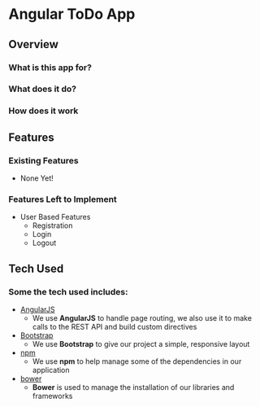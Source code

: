 # Angular ToDo App

## Overview

### What is this app for?

### What does it do?

### How does it work

## Features

### Existing Features
- None Yet!

### Features Left to Implement
- User Based Features
	- Registration
	- Login
	- Logout


## Tech Used

### Some the tech used includes:
- [AngularJS](https://angularjs.org/)
    - We use **AngularJS** to handle page routing, we also use it to make calls to the REST API and build custom directives
- [Bootstrap](http://getbootstrap.com/)
    - We use **Bootstrap** to give our project a simple, responsive layout
- [npm](https://www.npmjs.com/)
    - We use **npm** to help manage some of the dependencies in our application
- [bower](https://bower.io/)
    - **Bower** is used to manage the installation of our libraries and frameworks

